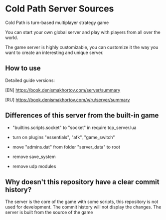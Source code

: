 # Cold Path Server Sources


Cold Path is turn-based multiplayer strategy game

You can start your own global server and play with players from all over the world.

The game server is highly customizable, you can customize it the way you want to create an interesting and unique server.


## How to use


Detailed guide versions:

[EN] https://book.denismakhortov.com/server/summary

[RU] https://book.denismakhortov.com/v/ru/server/summary


## Differences of this server from the built-in game


* "builtins.scripts.socket" to "socket" in require tcp_server.lua
* turn on plugins "essentials", "afk", "game_switch"
* move "admins.dat" from folder "server_data" to root
* remove save_system
* remove udp modules


## Why doesn't this repository have a clear commit history?


The server is the core of the game with some scripts, this repository is not used for development. The commit history will not display the changes. The server is built from the source of the game
